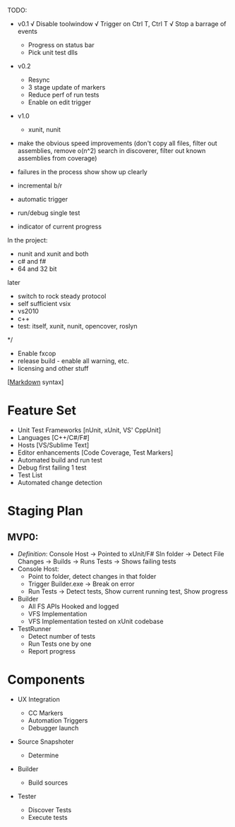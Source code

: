 ﻿TODO:
- v0.1
    √ Disable toolwindow
    √ Trigger on Ctrl T, Ctrl T
    √ Stop a barrage of events
    - Progress on status bar
    - Pick unit test dlls
- v0.2
    - Resync
    - 3 stage update of markers
    - Reduce perf of run tests
    - Enable on edit trigger
- v1.0
    - xunit, nunit

- make the obvious speed improvements (don't copy all files, filter out assemblies, remove o(n^2) search in discoverer, filter out known assemblies from coverage)
- failures in the process show show up clearly 
- incremental b/r  
- automatic trigger
- run/debug single test
- indicator of current progress

In the project:
- nunit and xunit and both
- c# and f#
- 64 and 32 bit

later 
- switch to rock steady protocol
- self sufficient vsix
- vs2010
- c++
- test: itself, xunit, nunit, opencover, roslyn

 */

  - Enable fxcop
  - release build - enable all warning, etc.
  - licensing and other stuff


[[Markdown](http://daringfireball.net/projects/markdown/) syntax]

# Feature Set #
- Unit Test Frameworks [nUnit, xUnit, VS' CppUnit] 
- Languages [C++/C#/F#] 
- Hosts [VS/Sublime Text] 
- Editor enhancements [Code Coverage, Test Markers] 
- Automated build and run test 
- Debug first failing 1 test 
- Test List 
- Automated change detection

# Staging Plan #
## MVP0: ##
- *Definition*: Console Host -> Pointed to xUnit/F# Sln folder -> Detect File Changes -> Builds -> Runs Tests -> Shows failing tests 
- Console Host:
    - Point to folder, detect changes in that folder
    - Trigger Builder.exe -> Break on error
    - Run Tests -> Detect tests, Show current running test, Show progress 
- Builder
    - All FS APIs Hooked and logged
    - VFS Implementation
    - VFS Implementation tested on xUnit codebase
- TestRunner 
    - Detect number of tests
    - Run Tests one by one
    - Report progress

# Components #
- UX Integration 
    - CC Markers 
    - Automation Triggers 
    - Debugger launch 
 
- Source Snapshoter 
    - Determine  
 
- Builder 
    - Build sources 
 
- Tester 
    - Discover Tests 
    - Execute tests 
